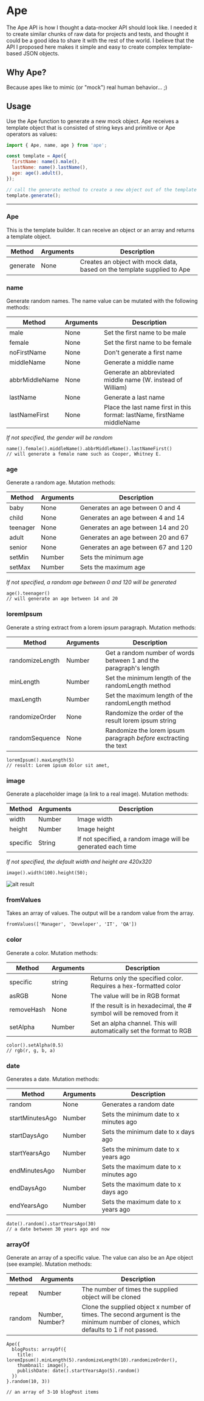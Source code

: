 # Ape

The Ape API is how I thought a data-mocker API should look like. I needed it to create similar chunks of raw data for projects and tests, and thought it could be a good idea to share it with the rest of the world. I believe that the API I proposed here makes it simple and easy to create complex template-based JSON objects.

## Why Ape?
Because apes like to mimic (or "mock") real human behavior... ;)

## Usage
Use the Ape function to generate a new mock object. Ape receives a template object that is consisted of string keys and primitive or Ape operators as values:

```javascript
import { Ape, name, age } from 'ape';

const template = Ape({
  firstName: name().male(),
  lastName: name().lastName(),
  age: age().adult(),
});

// call the generate method to create a new object out of the template above
template.generate();
```

---

### Ape
This is the template builder. It can receive an object or an array and returns a template object.

| Method   | Arguments | Description                                                             |
| -------- | --------- | ----------------------------------------------------------------------- |
| generate | None      | Creates an object with mock data, based on the template supplied to Ape |

### name
Generate random names. The name value can be mutated with the following methods:

| Method         | Arguments | Description                                                              |
| -------------- | --------- | ------------------------------------------------------------------------ |
| male           | None      | Set the first name to be male                                            |
| female         | None      | Set the first name to be female                                          |
| noFirstName    | None      | Don't generate a first name                                              |
| middleName     | None      | Generate a middle name                                                   |
| abbrMiddleName | None      | Generate an abbreviated middle name (W. instead of William)              |
| lastName       | None      | Generate a last name                                                     |
| lastNameFirst  | None      | Place the last name first in this format: lastName, firstName middleName |

*If not specified, the gender will be random*

```
name().female().middleName().abbrMiddleName().lastNameFirst()
// will generate a female name such as Cooper, Whitney E.
```

### age
Generate a random age. Mutation methods:

| Method   | Arguments | Description                         |
| -------- | --------- | ----------------------------------- |
| baby     | None      | Generates an age between 0 and 4    |
| child    | None      | Generates an age between 4 and 14   |
| teenager | None      | Generates an age between 14 and 20  |
| adult    | None      | Generates an age between 20 and 67  |
| senior   | None      | Generates an age between 67 and 120 |
| setMin   | Number    | Sets the minimum age                |
| setMax   | Number    | Sets the maximum age                |

*If not specified, a random age between 0 and 120 will be generated*

```
age().teenager()
// will generate an age between 14 and 20
```

### loremIpsum
Generate a string extract from a lorem ipsum paragraph. Mutation methods:

| Method          | Arguments | Description                                                       |
| --------------- | --------- | ----------------------------------------------------------------- |
| randomizeLength | Number    | Get a random number of words between 1 and the paragraph's length |
| minLength       | Number    | Set the minimum length of the randomLength method                 |
| maxLength       | Number    | Set the maximum length of the randomLength method                 |
| randomizeOrder  | None      | Randomize the order of the result lorem ipsum string              |
| randomSequence  | None      | Randomize the lorem ipsum paragraph *before* exctracting the text |

```
loremIpsum().maxLength(5)
// result: Lorem ipsum dolor sit amet,
```

### image
Generate a placeholder image (a link to a real image). Mutation methods:

| Method   | Arguments | Description                                                  |
| -------- | --------- | ------------------------------------------------------------ |
| width    | Number    | Image width                                                  |
| height   | Number    | Image height                                                 |
| specific | String    | If not specified, a random image will be generated each time |

*If not specified, the default width and height are 420x320*

```
image().width(100).height(50);
```
![alt result](https://imgplaceholder.com/100x50?text=12345)

### fromValues
Takes an array of values. The output will be a random value from the array.

```
fromValues(['Manager', 'Developer', 'IT', 'QA'])
```

### color
Generate a color. Mutation methods:

| Method     | Arguments | Description                                                           |
| ---------- | --------- | --------------------------------------------------------------------- |
| specific   | string    | Returns only the specified color. Requires a hex-formatted color      |
| asRGB      | None      | The value will be in RGB format                                       |
| removeHash | None      | If the result is in hexadecimal, the # symbol will be removed from it |
| setAlpha   | Number    | Set an alpha channel. This will automatically set the format to RGB   |

```
color().setAlpha(0.5)
// rgb(r, g, b, a)
```

### date
Generates a date. Mutation methods:

| Method          | Arguments | Description                            |
| --------------- | --------- | -------------------------------------- |
| random          | None      | Generates a random date                |
| startMinutesAgo | Number    | Sets the minimum date to x minutes ago |
| startDaysAgo    | Number    | Sets the minimum date to x days ago    |
| startYearsAgo   | Number    | Sets the minimum date to x years ago   |
| endMinutesAgo   | Number    | Sets the maximum date to x minutes ago |
| endDaysAgo      | Number    | Sets the maximum date to x days ago    |
| endYearsAgo     | Number    | Sets the maximum date to x years ago   |

```
date().random().startYearsAgo(30)
// a date between 30 years ago and now
```

### arrayOf
Generate an array of a specific value. The value can also be an Ape object (see example). Mutation methods:

| Method | Arguments       | Description                                                                                                                          |
| ------ | --------------- | ------------------------------------------------------------------------------------------------------------------------------------ |
| repeat | Number          | The number of times the supplied object will be cloned                                                                               |
| random | Number, Number? | Clone the supplied object x number of times. The second argument is the minimum number of clones, which defaults to 1 if not passed. |

```
Ape({
  blogPosts: arrayOf({
    title: loremIpsum().minLength(5).randomizeLength(10).randomizeOrder(),
    thumbnail: image(),
    publishDate: date().startYearsAgo(5).random()
  })
}.random(10, 3))

// an array of 3-10 blogPost items 
```